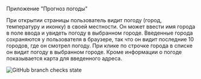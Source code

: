 Приложение "Прогноз погоды"

При открытии страницы пользователь видит погоду (город, температуру и иконку) в своей местности.
Он может ввести имя города в поле ввода и увидеть погоду в выбранном городе.
Введенные города сохраняются у пользователя в браузере, так что он видит последние 10 городов, где он смотрел погоду.
При клике по строчке города в списке он видит погоду в выбранном городе.
Кроме информации о погоде показывается карта для введенного адреса.

![GitHub branch checks state](https://img.shields.io/github/checks-status/annakon/otus-js-baklikova-2-geo/main)

